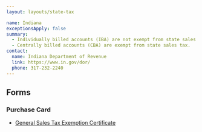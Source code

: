 ```yaml
---
layout: layouts/state-tax

name: Indiana
exceptionsApply: false
summary:
  - Individually billed accounts (IBA) are not exempt from state sales tax.
  - Centrally billed accounts (CBA) are exempt from state sales tax.
contact:
  name: Indiana Department of Revenue
  link: https://www.in.gov/dor/
  phone: 317-232-2240
---
```


## Forms

### Purchase Card

* [General Sales Tax Exemption Certificate](https://www.in.gov/dor/tax-forms/sales-tax-forms/)
